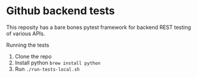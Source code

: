 # Github backend tests
This reposity has a bare bones pytest framework for backend REST testing of various APIs. 

Running the tests
1. Clone the repo
2. Install python `brew install python`
3. Run `./run-tests-local.sh`
